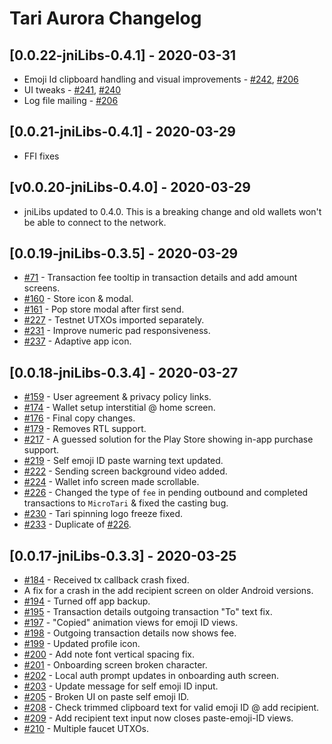 # Tari Aurora Changelog

## [0.0.22-jniLibs-0.4.1] - 2020-03-31
* Emoji Id clipboard handling and visual improvements - [#242](https://github.com/tari-project/wallet-android/issues/242), [#206](https://github.com/tari-project/wallet-android/issues/206)
* UI tweaks - [#241](https://github.com/tari-project/wallet-android/issues/241), [#240](https://github.com/tari-project/wallet-android/issues/240)
* Log file mailing - [#206](https://github.com/tari-project/wallet-android/issues/206)

## [0.0.21-jniLibs-0.4.1] - 2020-03-29
- FFI fixes

## [v0.0.20-jniLibs-0.4.0] - 2020-03-29
- jniLibs updated to 0.4.0. This is a breaking change and old wallets won't be able to connect to
  the network.

## [0.0.19-jniLibs-0.3.5] - 2020-03-29
- [#71](https://github.com/tari-project/wallet-android/issues/71) - Transaction fee tooltip in transaction details and add amount screens.
- [#160](https://github.com/tari-project/wallet-android/issues/160) - Store icon & modal.
- [#161](https://github.com/tari-project/wallet-android/issues/161) - Pop store modal after first send.
- [#227](https://github.com/tari-project/wallet-android/issues/227) - Testnet UTXOs imported separately.
- [#231](https://github.com/tari-project/wallet-android/issues/231) - Improve numeric pad responsiveness.
- [#237](https://github.com/tari-project/wallet-android/issues/237) - Adaptive app icon.

## [0.0.18-jniLibs-0.3.4] - 2020-03-27
- [#159](https://github.com/tari-project/wallet-android/issues/159) - User agreement & privacy policy links.
- [#174](https://github.com/tari-project/wallet-android/issues/174) - Wallet setup interstitial @ home screen.
- [#176](https://github.com/tari-project/wallet-android/issues/176) - Final copy changes.
- [#179](https://github.com/tari-project/wallet-android/issues/179) - Removes RTL support.
- [#217](https://github.com/tari-project/wallet-android/issues/217) - A guessed solution for the Play Store showing in-app purchase support.
- [#219](https://github.com/tari-project/wallet-android/issues/219) - Self emoji ID paste warning text updated.
- [#222](https://github.com/tari-project/wallet-android/issues/222) - Sending screen background video added.
- [#224](https://github.com/tari-project/wallet-android/issues/224) - Wallet info screen made scrollable.
- [#226](https://github.com/tari-project/wallet-android/issues/226) - Changed the type of `fee` in pending outbound and completed transactions to `MicroTari` & fixed the casting bug.
- [#230](https://github.com/tari-project/wallet-android/issues/230) - Tari spinning logo freeze fixed.
- [#233](https://github.com/tari-project/wallet-android/issues/233) - Duplicate of [#226](https://github.com/tari-project/wallet-android/issues/226).

## [0.0.17-jniLibs-0.3.3] - 2020-03-25
- [#184](https://github.com/tari-project/wallet-android/issues/184) - Received tx callback crash fixed.
- A fix for a crash in the add recipient screen on older Android versions.
- [#194](https://github.com/tari-project/wallet-android/issues/194) - Turned off app backup.
- [#195](https://github.com/tari-project/wallet-android/issues/195) - Transaction details outgoing transaction "To" text fix.
- [#197](https://github.com/tari-project/wallet-android/issues/197) - "Copied" animation views for emoji ID views.
- [#198](https://github.com/tari-project/wallet-android/issues/198) - Outgoing transaction details now shows fee.
- [#199](https://github.com/tari-project/wallet-android/issues/199) - Updated profile icon.
- [#200](https://github.com/tari-project/wallet-android/issues/200) - Add note font vertical spacing fix.
- [#201](https://github.com/tari-project/wallet-android/issues/201) - Onboarding screen broken character.
- [#202](https://github.com/tari-project/wallet-android/issues/202) - Local auth prompt updates in onboarding auth screen.
- [#203](https://github.com/tari-project/wallet-android/issues/203) - Update message for self emoji ID input.
- [#205](https://github.com/tari-project/wallet-android/issues/205) - Broken UI on paste self emoji ID.
- [#208](https://github.com/tari-project/wallet-android/issues/208) - Check trimmed clipboard text for valid emoji ID @ add recipient.
- [#209](https://github.com/tari-project/wallet-android/issues/209) - Add recipient text input now closes paste-emoji-ID views.
- [#210](https://github.com/tari-project/wallet-android/issues/210) - Multiple faucet UTXOs.
